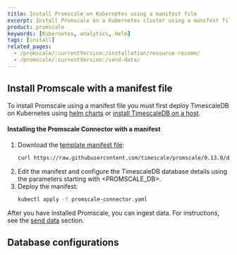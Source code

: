 ```yaml
---
title: Install Promscale on Kubernetes using a manifest file
excerpt: Install Promscale on a Kubernetes cluster using a manifest file
product: promscale
keywords: [Kubernetes, analytics, Helm]
tags: [install]
related_pages: 
  - /promscale/:currentVersion:/installation/resource-recomm/
  - /promscale/:currentVersion:/send-data/
---
```

## Install Promscale with a manifest file
To install Promscale using a manifest file you must first deploy TimescaleDB on Kubernetes using [helm charts][install-helm] or [install TimescaleDB on a host][install-binary].

<procedure>

#### Installing the Promscale Connector with a manifest
1.  Download the [template manifest file][template-manifest]:
    ```bash
    curl https://raw.githubusercontent.com/timescale/promscale/0.13.0/deploy/static/deploy.yaml --output promscale-connector.yaml
    ```
1.  Edit the manifest and configure the TimescaleDB database details using the
    parameters starting with <PROMSCALE_DB>.
1.  Deploy the manifest:
    ```bash
    kubectl apply -f promscale-connector.yaml
    ```

</procedure>

After you have installed Promscale, you can ingest data.
For instructions, see the [send data][send-data] section.

## Database configurations

<PromscaleConfigurationRecommendations />

[template-manifest]: https://github.com/timescale/promscale/blob/0.13.0/deploy/static/deploy.yaml
[install-binary]: /install/:currentVersion:/self-hosted/
[install-helm]: /promscale/:currentVersion:/installation/kubernetes/helm/#install-timescaledb-using-a-helm-chart
[send-data]: /promscale/:currentVersion:/send-data/
